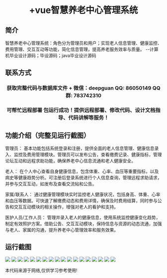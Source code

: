 <p><h1 align="center">+vue智慧养老中心管理系统</h1></p>

## 简介
智慧养老中心管理系统：角色分为管理员和用户；实现老人信息管理、健康监控、费用管理、交互互动等功能，简化信息管理，提高养老服务效率与质量。    --计算机毕业设计源码；毕设源码；java毕业设计源码


## 联系方式
<p><h3 align="center">获取完整代码与数据库文件 + 微信：deepguan QQ: 86050149 QQ群: 783742310</h3></p>
<p><h3 align="center">可帮忙远程部署 包运行成功！提供远程部署、修改代码、设计文档指导、代码讲解等服务！</h3></p>

## 功能介绍（完整见运行截图）
管理员： 基本功能包括系统登录和注册，提供全面的老人信息管理、健康信息录入、监控及费用管理模块。管理员可以发布公告，查看缴费记录、健康指标，管理论坛互动和远程求助功能，确保养老中心信息流通和老人健康安全。

老人： 在个人中心查看自身健康信息，包含体重、心率、血压等重要指标，以及病史等健康趋势分析。可注册后登录系统进行个人信息查询，管理远程求助请求，并参与交互互动，如发布及查看交流帖和公告。

家属/联系人： 通过健康管理模块实时监控老人健康状况，包括身高、体重、心率和血压等数据。可快速了解缴费动态和费用详情，确保及时费用结算，同时参与公告和交互互动模块的相关操作，增强对老人的看护和支持。

医护人员/工作人员： 管理并录入老人的健康信息，使用系统监控健康变化趋势，制定有效照护方案。借助公告、交互互动模块，保持信息与资源的动态流通，加强与老人、家属的沟通，提升养老中心管理效率和服务效果。


## 运行截图
![](https://bs-1329754181.cos.ap-shanghai.myqcloud.com/spring/SmartElderlyCareManagementSystem/img/001.jpg)
![](https://bs-1329754181.cos.ap-shanghai.myqcloud.com/spring/SmartElderlyCareManagementSystem/img/002.jpg)
![](https://bs-1329754181.cos.ap-shanghai.myqcloud.com/spring/SmartElderlyCareManagementSystem/img/003.jpg)
![](https://bs-1329754181.cos.ap-shanghai.myqcloud.com/spring/SmartElderlyCareManagementSystem/img/004.jpg)
![](https://bs-1329754181.cos.ap-shanghai.myqcloud.com/spring/SmartElderlyCareManagementSystem/img/005.jpg)
![](https://bs-1329754181.cos.ap-shanghai.myqcloud.com/spring/SmartElderlyCareManagementSystem/img/006.jpg)
![](https://bs-1329754181.cos.ap-shanghai.myqcloud.com/spring/SmartElderlyCareManagementSystem/img/007.jpg)
![](https://bs-1329754181.cos.ap-shanghai.myqcloud.com/spring/SmartElderlyCareManagementSystem/img/008.jpg)
![](https://bs-1329754181.cos.ap-shanghai.myqcloud.com/spring/SmartElderlyCareManagementSystem/img/009.jpg)
![](https://bs-1329754181.cos.ap-shanghai.myqcloud.com/spring/SmartElderlyCareManagementSystem/img/010.jpg)
![](https://bs-1329754181.cos.ap-shanghai.myqcloud.com/spring/SmartElderlyCareManagementSystem/img/011.jpg)
![](https://bs-1329754181.cos.ap-shanghai.myqcloud.com/spring/SmartElderlyCareManagementSystem/img/012.jpg)
![](https://bs-1329754181.cos.ap-shanghai.myqcloud.com/spring/SmartElderlyCareManagementSystem/img/013.jpg)
![](https://bs-1329754181.cos.ap-shanghai.myqcloud.com/spring/SmartElderlyCareManagementSystem/img/014.jpg)
![](https://bs-1329754181.cos.ap-shanghai.myqcloud.com/spring/SmartElderlyCareManagementSystem/img/015.jpg)
![](https://bs-1329754181.cos.ap-shanghai.myqcloud.com/spring/SmartElderlyCareManagementSystem/img/016.jpg)
![](https://bs-1329754181.cos.ap-shanghai.myqcloud.com/spring/SmartElderlyCareManagementSystem/img/017.jpg)
![](https://bs-1329754181.cos.ap-shanghai.myqcloud.com/spring/SmartElderlyCareManagementSystem/img/018.jpg)

<p>本代码来源于网络,仅供学习参考使用!</p>
